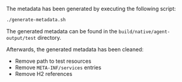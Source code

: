 The metadata has been generated by executing the following script:

```bash
./generate-metadata.sh
```

The generated metadata can be found in the `build/native/agent-output/test` directory.

Afterwards, the generated metadata has been cleaned:
- Remove path to test resources
- Remove `META-INF/services` entries
- Remove H2 references
